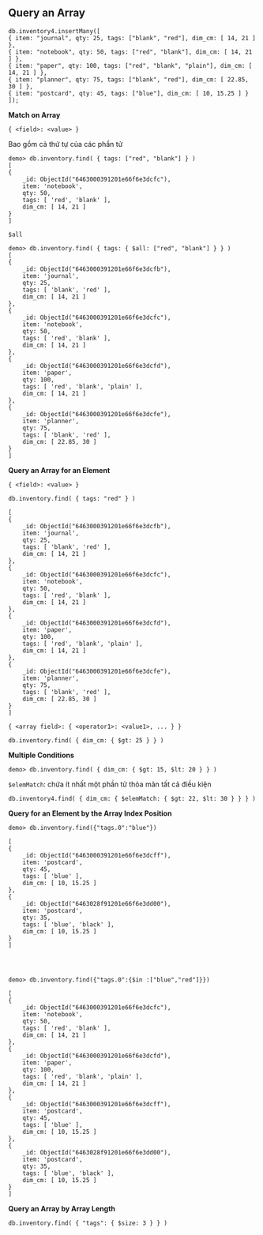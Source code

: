   
## Query an Array 

    db.inventory4.insertMany([
    { item: "journal", qty: 25, tags: ["blank", "red"], dim_cm: [ 14, 21 ] },
    { item: "notebook", qty: 50, tags: ["red", "blank"], dim_cm: [ 14, 21 ] },
    { item: "paper", qty: 100, tags: ["red", "blank", "plain"], dim_cm: [ 14, 21 ] },
    { item: "planner", qty: 75, tags: ["blank", "red"], dim_cm: [ 22.85, 30 ] },
    { item: "postcard", qty: 45, tags: ["blue"], dim_cm: [ 10, 15.25 ] }
    ]);

**Match on Array** 

```{ <field>: <value> }```

Bao gồm cả thứ tự của các phần tử



    demo> db.inventory.find( { tags: ["red", "blank"] } )
    [
    {
        _id: ObjectId("6463000391201e66f6e3dcfc"),
        item: 'notebook',
        qty: 50,
        tags: [ 'red', 'blank' ],
        dim_cm: [ 14, 21 ]
    }
    ]

```$all``` 

    demo> db.inventory.find( { tags: { $all: ["red", "blank"] } } )
    [
    {
        _id: ObjectId("6463000391201e66f6e3dcfb"),
        item: 'journal',
        qty: 25,
        tags: [ 'blank', 'red' ],
        dim_cm: [ 14, 21 ]
    },
    {
        _id: ObjectId("6463000391201e66f6e3dcfc"),
        item: 'notebook',
        qty: 50,
        tags: [ 'red', 'blank' ],
        dim_cm: [ 14, 21 ]
    },
    {
        _id: ObjectId("6463000391201e66f6e3dcfd"),
        item: 'paper',
        qty: 100,
        tags: [ 'red', 'blank', 'plain' ],
        dim_cm: [ 14, 21 ]
    },
    {
        _id: ObjectId("6463000391201e66f6e3dcfe"),
        item: 'planner',
        qty: 75,
        tags: [ 'blank', 'red' ],
        dim_cm: [ 22.85, 30 ]
    }
    ]


**Query an Array for an Element**

```{ <field>: <value> }```


    db.inventory.find( { tags: "red" } )

    [
    {
        _id: ObjectId("6463000391201e66f6e3dcfb"),
        item: 'journal',
        qty: 25,
        tags: [ 'blank', 'red' ],
        dim_cm: [ 14, 21 ]
    },
    {
        _id: ObjectId("6463000391201e66f6e3dcfc"),
        item: 'notebook',
        qty: 50,
        tags: [ 'red', 'blank' ],
        dim_cm: [ 14, 21 ]
    },
    {
        _id: ObjectId("6463000391201e66f6e3dcfd"),
        item: 'paper',
        qty: 100,
        tags: [ 'red', 'blank', 'plain' ],
        dim_cm: [ 14, 21 ]
    },
    {
        _id: ObjectId("6463000391201e66f6e3dcfe"),
        item: 'planner',
        qty: 75,
        tags: [ 'blank', 'red' ],
        dim_cm: [ 22.85, 30 ]
    }
    ]


`{ <array field>: { <operator1>: <value1>, ... } }`



    db.inventory.find( { dim_cm: { $gt: 25 } } )


**Multiple Conditions**


    demo> db.inventory.find( { dim_cm: { $gt: 15, $lt: 20 } } )


```$elemMatch```: chứa ít nhất một phần tử thỏa mãn tất cả điều kiện


    db.inventory4.find( { dim_cm: { $elemMatch: { $gt: 22, $lt: 30 } } } )

**Query for an Element by the Array Index Position**


    demo> db.inventory.find({"tags.0":"blue"})

    [
    {
        _id: ObjectId("6463000391201e66f6e3dcff"),
        item: 'postcard',
        qty: 45,
        tags: [ 'blue' ],
        dim_cm: [ 10, 15.25 ]
    },
    {
        _id: ObjectId("6463028f91201e66f6e3dd00"),
        item: 'postcard',
        qty: 35,
        tags: [ 'blue', 'black' ],
        dim_cm: [ 10, 15.25 ]
    }
    ]




    demo> db.inventory.find({"tags.0":{$in :["blue","red"]}})
    
    [
    {
        _id: ObjectId("6463000391201e66f6e3dcfc"),
        item: 'notebook',
        qty: 50,
        tags: [ 'red', 'blank' ],
        dim_cm: [ 14, 21 ]
    },
    {
        _id: ObjectId("6463000391201e66f6e3dcfd"),
        item: 'paper',
        qty: 100,
        tags: [ 'red', 'blank', 'plain' ],
        dim_cm: [ 14, 21 ]
    },
    {
        _id: ObjectId("6463000391201e66f6e3dcff"),
        item: 'postcard',
        qty: 45,
        tags: [ 'blue' ],
        dim_cm: [ 10, 15.25 ]
    },
    {
        _id: ObjectId("6463028f91201e66f6e3dd00"),
        item: 'postcard',
        qty: 35,
        tags: [ 'blue', 'black' ],
        dim_cm: [ 10, 15.25 ]
    }
    ]


**Query an Array by Array Length**


    db.inventory.find( { "tags": { $size: 3 } } )





